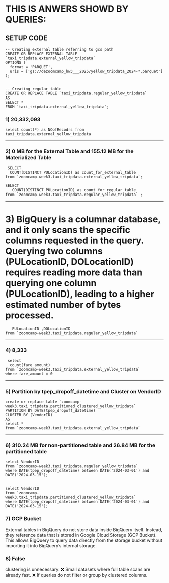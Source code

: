 # THIS IS ANWERS SHOWD BY QUERIES:

## SETUP CODE
```
-- Creating external table referring to gcs path
CREATE OR REPLACE EXTERNAL TABLE `taxi_tripdata.external_yellow_tripdata`
OPTIONS (
  format = 'PARQUET',
  uris = ['gs://dezoomcamp_hw3___2025/yellow_tripdata_2024-*.parquet']
);


-- Creating regular table
CREATE OR REPLACE TABLE `taxi_tripdata.regular_yellow_tripdata`
AS 
SELECT * 
FROM `taxi_tripdata.external_yellow_tripdata`;
```

### 1)  20,332,093
``` 
select count(*) as NOofRecodrs from taxi_tripdata.external_yellow_tripdata
 ```
----
### 2)  0 MB for the External Table and 155.12 MB for the Materialized Table
```
 SELECT 
  COUNT(DISTINCT PULocationID) as count_for_external_table
from `zoomcamp-week3.taxi_tripdata.external_yellow_tripdata`;

SELECT 
   COUNT(DISTINCT PULocationID) as count_for_regular_table
from `zoomcamp-week3.taxi_tripdata.regular_yellow_tripdata` ;
```
----
# 3)  BigQuery is a columnar database, and it only scans the specific columns requested in the query. Querying two columns (PULocationID, DOLocationID) requires reading more data than querying one column (PULocationID), leading to a higher estimated number of bytes processed.
``` SELECT 
   PULocationID ,DOLocationID
from `zoomcamp-week3.taxi_tripdata.regular_yellow_tripdata`
```
-----
### 4)  8,333
```
 select 
  count(fare_amount)
from `zoomcamp-week3.taxi_tripdata.external_yellow_tripdata`
where fare_amount = 0
```
----
### 5)  Partition by tpep_dropoff_datetime and Cluster on VendorID
```
create or replace table `zoomcamp-week3.taxi_tripdata.partitioned_clustered_yellow_tripdata`
PARTITION BY DATE(tpep_dropoff_datetime)
CLUSTER BY (VendorID)
AS 
select * 
from `zoomcamp-week3.taxi_tripdata.external_yellow_tripdata`
```
----
### 6)  310.24 MB for non-partitioned table and 26.84 MB for the partitioned table
```
select VendorID
from `zoomcamp-week3.taxi_tripdata.regular_yellow_tripdata`
where DATE(tpep_dropoff_datetime) between DATE('2024-03-01') and DATE('2024-03-15');


select VendorID
from `zoomcamp-week3.taxi_tripdata.partitioned_clustered_yellow_tripdata`
where DATE(tpep_dropoff_datetime) between DATE('2024-03-01') and DATE('2024-03-15');
```

### 7)  GCP Bucket
External tables in BigQuery do not store data inside BigQuery itself. Instead, they reference data that is stored in Google Cloud Storage (GCP Bucket).
This allows BigQuery to query data directly from the storage bucket without importing it into BigQuery’s internal storage.

### 8)  False
 clustering is unnecessary:
❌ Small datasets where full table scans are already fast.
❌ If queries do not filter or group by clustered columns.
